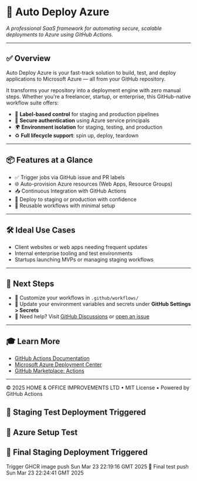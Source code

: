 # 🚀 Auto Deploy Azure

_A professional SaaS framework for automating secure, scalable deployments to Azure using GitHub Actions._

---

## ✅ Overview

Auto Deploy Azure is your fast-track solution to build, test, and deploy applications to Microsoft Azure — all from your GitHub repository.

It transforms your repository into a deployment engine with zero manual steps. Whether you're a freelancer, startup, or enterprise, this GitHub-native workflow suite offers:

- 🔖 **Label-based control** for staging and production pipelines
- 🔐 **Secure authentication** using Azure service principals
- 🌍 **Environment isolation** for staging, testing, and production
- ♻️ **Full lifecycle support**: spin up, deploy, teardown

---

## 📦 Features at a Glance

- ✅ Trigger jobs via GitHub issue and PR labels
- 🌐 Auto-provision Azure resources (Web Apps, Resource Groups)
- 📥 Continuous Integration with GitHub Actions
- 🚀 Deploy to staging or production with confidence
- 🔁 Reusable workflows with minimal setup

---

## 🛠️ Ideal Use Cases

- Client websites or web apps needing frequent updates
- Internal enterprise tooling and test environments
- Startups launching MVPs or managing staging workflows

---

## 🧭 Next Steps

- 🔧 Customize your workflows in `.github/workflows/`
- 📝 Update your environment variables and secrets under **GitHub Settings > Secrets**
- 💬 Need help? Visit [GitHub Discussions](https://github.com/orgs/HOME-OFFICE-IMPROVEMENTS-LTD/discussions) or [open an issue](https://github.com/msalsouri/auto-deploy-azure/issues)

---

## 🎓 Learn More

- [GitHub Actions Documentation](https://docs.github.com/en/actions)
- [Microsoft Azure Deployment Center](https://learn.microsoft.com/en-us/azure/deployment-center/)
- [GitHub Marketplace: Actions](https://github.com/marketplace?type=actions)

---

&copy; 2025 HOME & OFFICE IMPROVEMENTS LTD • MIT License • Powered by GitHub Actions
## 🔁 Staging Test Deployment Triggered
## 🔧 Azure Setup Test
## 🔁 Final Staging Deployment Triggered
Trigger GHCR image push Sun Mar 23 22:19:16 GMT 2025
🔁 Final test push Sun Mar 23 22:24:41 GMT 2025
